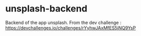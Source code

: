 # unsplash-backend
Backend of the app unsplash. From the dev challenge : https://devchallenges.io/challenges/rYyhwJAxMfES5jNQ9YsP
